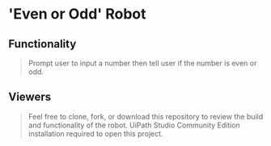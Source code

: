# 'Even or Odd' Robot

## Functionality
> Prompt user to input a number then tell user if the number is even or odd.

## Viewers
> Feel free to clone, fork, or download this repository to review the build and functionality of the robot. UiPath Studio Community Edition installation required to open this project.
